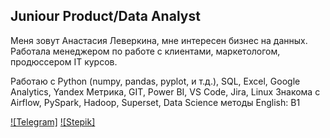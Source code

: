 ## Juniour Product/Data Analyst

Меня зовут Анастасия Леверкина, мне интересен бизнес на данных.
Работала менеджером по работе с клиентами, маркетологом, продюссером IT курсов.

Работаю с Python (numpy, pandas, pyplot, и т.д.), SQL, Excel, Google Analytics, 
Yandex Метрика, GIT, Power BI, VS Code, Jira, Linux
Знакома с Airflow, PySpark, Hadoop, Superset, Data Science методы
English: B1

[![Telegram]](https://t.me/anastasia_leverkina)
[![Stepik]](https://stepik.org/users/363829105/profile)
